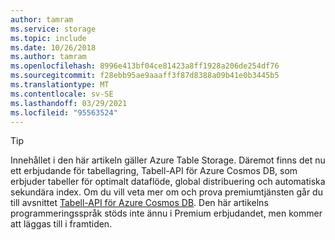 ```yaml
---
author: tamram
ms.service: storage
ms.topic: include
ms.date: 10/26/2018
ms.author: tamram
ms.openlocfilehash: 8996e413bf04ce81423a8ff1928a206de254df76
ms.sourcegitcommit: f28ebb95ae9aaaff3f87d8388a09b41e0b3445b5
ms.translationtype: MT
ms.contentlocale: sv-SE
ms.lasthandoff: 03/29/2021
ms.locfileid: "95563524"
---
```

> [!TIP]
> Innehållet i den här artikeln gäller Azure Table Storage. Däremot finns det nu ett erbjudande för tabellagring, Tabell-API för Azure Cosmos DB, som erbjuder tabeller för optimalt dataflöde, global distribuering och automatiska sekundära index. Om du vill veta mer om och prova premiumtjänsten går du till avsnittet [Tabell-API för Azure Cosmos DB](../articles/cosmos-db/table-introduction.md). Den här artikelns programmeringsspråk stöds inte ännu i Premium erbjudandet, men kommer att läggas till i framtiden.
>